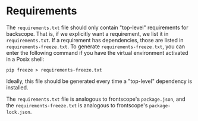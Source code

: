 Requirements
============

The `requirements.txt` file should only contain "top-level" requirements
for backscope. That is, if we explicitly want a requirement, we list it
in `requirements.txt`. If a requirement has dependencies, those are
listed in `requirements-freeze.txt`. To generate
`requirements-freeze.txt`, you can enter the following command if you
have the virtual environment activated in a Posix shell:

```
pip freeze > requirements-freeze.txt
```

Ideally, this file should be generated every time a "top-level"
dependency is installed.

The `requirements.txt` file is analogous to frontscope's `package.json`,
and the `requirements-freeze.txt` is analogous to frontscope's
`package-lock.json`.
